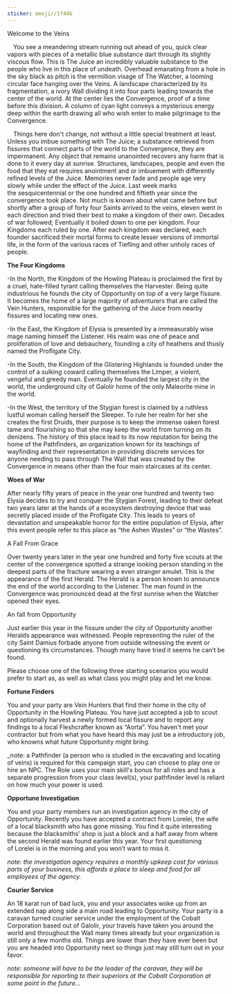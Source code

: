 ```yaml
---
sticker: emoji//1f44b
---
```

Welcome to the Veins

 You see a meandering stream running out ahead of you, quick clear vapors with pieces of a metallic blue substance dart through its slightly viscous flow. This is The Juice an incredibly valuable substance to the people who live in this place of undeath. Overhead emanating from a hole in the sky black as pitch is the vermillion visage of The Watcher, a looming circular face hanging over the Veins. A landscape characterized by its fragmentation, a ivory Wall dividing it into four parts leading towards the center of the world. At the center lies the Convergence, proof of a time before this division. A column of cyan light conveys a mysterious energy deep within the earth drawing all who wish enter to make pilgrimage to the Convergence. 

 Things here don't change, not without a little special treatment at least. Unless you imbue something with The Juice; a substance retrieved from fissures that connect parts of the world to the Convergence, they are impermanent. Any object that remains unanointed recovers any harm that is done to it every day at sunrise. Structures, landscapes, people and even the food that they eat requires anointment and or imbuement with differently refined levels of the Juice. Memories never fade and people age very slowly while under the effect of the Juice. Last week marks the sesquicentennial or the one hundred and fiftieth year since the convergence took place. Not much is known about what came before but shortly after a group of forty four Saints arrived to the veins, eleven went in each direction and tried their best to make a kingdom of their own. Decades of war followed; Eventually it boiled down to one per kingdom. Four Kingdoms each ruled by one. After each kingdom was declared, each founder sacrificed their mortal forms to create lesser versions of immortal life, in the form of the various races of Tiefling and other unholy races of people.  

  

**The Four Kingdoms** 

-In the North, the Kingdom of the Howling Plateau is proclaimed the first by a cruel, hate-filled tyrant calling themselves the Harvester. Being quite industrious he founds the city of Opportunity on top of a very large fissure.  It becomes the home of a large majority of adventurers that are called the Vein Hunters, responsible for the gathering of the Juice from nearby fissures and locating new ones. 

-In the East, the Kingdom of Elysia is presented by a immeasurably wise mage naming himself the Listener. His realm was one of peace and proliferation of love and debauchery, founding a city of heathens and thusly named the Profligate City.   

-In the South, the Kingdom of the Glistering Highlands is founded under the control of a sulking coward calling themselves the Limper, a violent, vengeful and greedy man. Eventually he founded the largest city in the world, the underground city of Galolir home of the only Maleorite mine in the world.   

-In the West, the territory of the Stygian forest is claimed by a ruthless lustful woman calling herself the Sleeper. To rule her realm for her she creates the first Druids, their purpose is to keep the immense oaken forest tame and flourishing so that she may keep the world from turning on its denizens. The history of this place lead to its now reputation for being the home of the Pathfinders, an organization known for its teachings of wayfinding and their representation in providing discrete services for anyone needing to pass through The Wall that was created by the Convergence in means other than the four main staircases at its center.   

  

**Woes of War**

After nearly fifty years of peace in the year one hundred and twenty two Elysia decides to try and conquer the Stygian Forest, leading to their defeat two years later at the hands of a ecosystem destroying device that was secretly placed inside of the Profligate City. This leads to years of devastation and unspeakable horror for the entire population of Elysia, after this event people refer to this place as “the Ashen Wastes” or “the Wastes”. 

  

A Fall From Grace

Over twenty years later in the year one hundred and forty five scouts at the center of the convergence spotted a strange looking person standing in the deepest parts of the fracture wearing a even stranger amulet. This is the appearance of the first Herald. The Herald is a person known to announce the end of the world according to the Listener. The man found in the Convergence was pronounced dead at the first sunrise when the Watcher opened their eyes. 

  

An fall from Opportunity

Just earlier this year in the fissure under the city of Opportunity another Heralds appearance was witnessed. People representing the ruler of the city Saint Damius forbade anyone from outside witnessing the event or questioning its circumstances. Though many have tried it seems he can’t be found. 

  

  

  

Please choose one of the following three starting scenarios you would prefer to start as, as well as what class you might play and let me know.

  

**Fortune Finders**

You and your party are Vein Hunters that find their home in the city of Opportunity in the Howling Plateau. You have just accepted a job to scout and optionally harvest a newly formed local fissure and to report any findings to a local Fleshcrafter known as “Aorta”. You haven't met your contractor but from what you have heard this may just be a introductory job, who knowns what future Opportunity might bring. 

_note: a Pathfinder (a person who is studied in the excavating and locating of veins) is required for this campaign start, you can choose to play one or hire an NPC. The Role uses your main skill's bonus for all roles and has a separate progression from your class level(s), your pathfinder level is reliant on how much your power is used.

**Opportune Investigation**

You and your party members run an investigation agency in the city of Opportunity. Recently you have accepted a contract from Lorelei, the wife of a local blacksmith who has gone missing. You find it quite interesting because the blacksmiths’ shop is just a block and a half away from where the second Herald was found earlier this year. Your first questioning of Lorelei is in the morning and you won’t want to miss it. 

_note: the investigation agency requires a monthly upkeep cost for various parts of your business, this affords a place to sleep and food for all employees of the agency._ 

  

**Courier Service**

An 18 karat run of bad luck, you and your associates woke up from an extended nap along side a main road leading to Opportunity. Your party is a caravan turned courier service under the employment of the Cobalt Corporation based out of Galolir, your travels have taken you around the world and throughout the Wall many times already but your organization is still only a few months old. Things are lower than they have ever been but you are headed into Opportunity next so things just may still turn out in your favor. 

_note: someone will have to be the leader of the caravan, they will be responsible for reporting to their superiors at the Cobalt Corporation at some point in the future..._